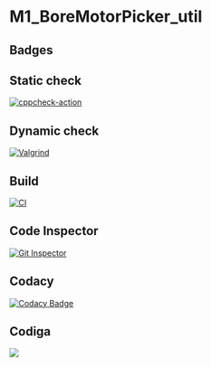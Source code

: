 # M1_BoreMotorPicker_util

## Badges

## Static check
[![cppcheck-action](https://github.com/Nandithh/M1_BoreMotorPicker_util/actions/workflows/cppcheck.yml/badge.svg)](https://github.com/Nandithh/M1_BoreMotorPicker_util/actions/workflows/cppcheck.yml)

## Dynamic check
[![Valgrind](https://github.com/Nandithh/M1_BoreMotorPicker_util/actions/workflows/codequality.yml/badge.svg)](https://github.com/Nandithh/M1_BoreMotorPicker_util/actions/workflows/codequality.yml)

## Build
[![CI](https://github.com/Nandithh/M1_BoreMotorPicker_util/actions/workflows/build.yml/badge.svg)](https://github.com/Nandithh/M1_BoreMotorPicker_util/actions/workflows/build.yml)

## Code Inspector
[![Git Inspector](https://github.com/Nandithh/M1_BoreMotorPicker_util/actions/workflows/gitinspector.yml/badge.svg)](https://github.com/Nandithh/M1_BoreMotorPicker_util/actions/workflows/gitinspector.yml)

## Codacy
[![Codacy Badge](https://app.codacy.com/project/badge/Grade/b24b1eaabbbe48f496745fb2a5fac064)](https://www.codacy.com/gh/Nandithh/M1_BoreMotorPicker_util/dashboard?utm_source=github.com&amp;utm_medium=referral&amp;utm_content=Nandithh/M1_BoreMotorPicker_util&amp;utm_campaign=Badge_Grade)

## Codiga
![](https://api.codiga.io/project/31245/status/svg)
